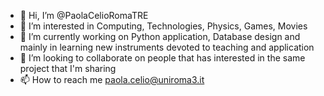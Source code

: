 - 👋 Hi, I’m @PaolaCelioRomaTRE
- 👀 I’m interested in Computing, Technologies, Physics, Games, Movies
- 🌱 I’m currently working on Python application, Database design and mainly in learning new instruments devoted to teaching and application
- 💞️ I’m looking to collaborate on people that has interested in the same project that I'm sharing
- 📫 How to reach me paola.celio@uniroma3.it

<!---
PaolaCelioRomaTRE/PaolaCelioRomaTRE is a ✨ special ✨ repository because its `README.md` (this file) appears on your GitHub profile.
You can click the Preview link to take a look at your changes.
--->
